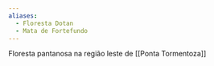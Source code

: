 ```yaml
---
aliases: 
  - Floresta Dotan
  - Mata de Fortefundo
---
```

Floresta pantanosa na região leste de [[Ponta Tormentoza]]